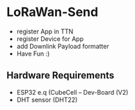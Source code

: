 # LoRaWan-Send
- register App in TTN
- register Device for App
- add Downlink Payload formatter
- Have Fun :)

## Hardware Requirements

- ESP32 e.q (CubeCell – Dev-Board (V2)
- DHT sensor (DHT22)

